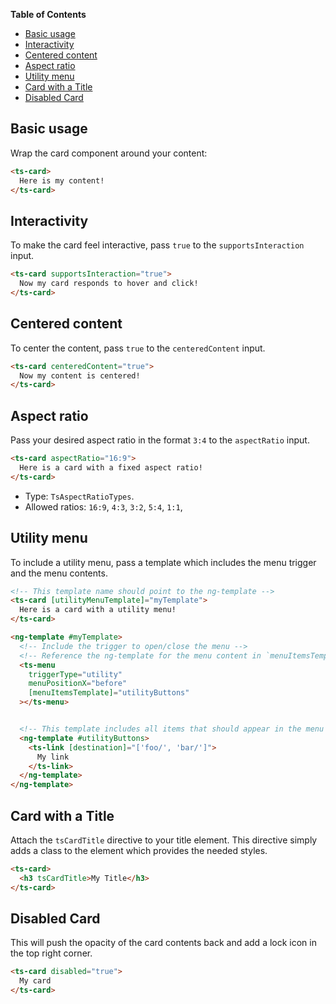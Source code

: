 <!-- START doctoc generated TOC please keep comment here to allow auto update -->
<!-- DON'T EDIT THIS SECTION, INSTEAD RE-RUN doctoc TO UPDATE -->
**Table of Contents**

- [Basic usage](#basic-usage)
- [Interactivity](#interactivity)
- [Centered content](#centered-content)
- [Aspect ratio](#aspect-ratio)
- [Utility menu](#utility-menu)
- [Card with a Title](#card-with-a-title)
- [Disabled Card](#disabled-card)

<!-- END doctoc generated TOC please keep comment here to allow auto update -->

## Basic usage

Wrap the card component around your content:

```html
<ts-card>
  Here is my content!
</ts-card>
```

## Interactivity

To make the card feel interactive, pass `true` to the `supportsInteraction` input.

```html
<ts-card supportsInteraction="true">
  Now my card responds to hover and click!
</ts-card>
```

## Centered content

To center the content, pass `true` to the `centeredContent` input.

```html
<ts-card centeredContent="true">
  Now my content is centered!
</ts-card>
```

## Aspect ratio

Pass your desired aspect ratio in the format `3:4` to the `aspectRatio` input.

```html
<ts-card aspectRatio="16:9">
  Here is a card with a fixed aspect ratio!
</ts-card>
```

- Type: `TsAspectRatioTypes`.
- Allowed ratios: `16:9`, `4:3`, `3:2`, `5:4`, `1:1`,


## Utility menu

To include a utility menu, pass a template which includes the menu trigger and the menu contents.

```html
<!-- This template name should point to the ng-template -->
<ts-card [utilityMenuTemplate]="myTemplate">
  Here is a card with a utility menu!
</ts-card>

<ng-template #myTemplate>
  <!-- Include the trigger to open/close the menu -->
  <!-- Reference the ng-template for the menu content in `menuItemsTemplate` -->
  <ts-menu
    triggerType="utility"
    menuPositionX="before"
    [menuItemsTemplate]="utilityButtons"
  ></ts-menu>


  <!-- This template includes all items that should appear in the menu -->
  <ng-template #utilityButtons>
    <ts-link [destination]="['foo/', 'bar/']">
      My link
    </ts-link>
  </ng-template>
</ng-template>
```

## Card with a Title

Attach the `tsCardTitle` directive to your title element. This directive simply adds a class to the
element which provides the needed styles.

```html
<ts-card>
  <h3 tsCardTitle>My Title</h3>
</ts-card>
```

## Disabled Card

This will push the opacity of the card contents back and add a lock icon in the top right corner.

```html
<ts-card disabled="true">
  My card
</ts-card>
```

